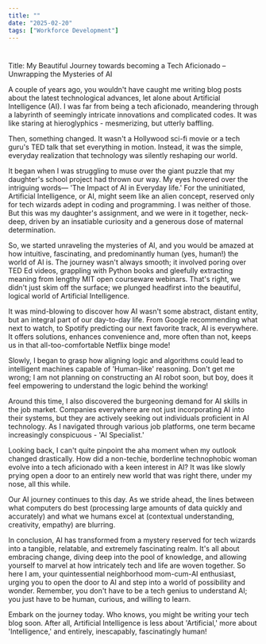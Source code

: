 ```yaml
---
title: ""
date: "2025-02-20"
tags: ["Workforce Development"]
---
```


# 

Title: My Beautiful Journey towards becoming a Tech Aficionado – Unwrapping the Mysteries of AI

A couple of years ago, you wouldn't have caught me writing blog posts about the latest technological advances, let alone about Artificial Intelligence (AI). I was far from being a tech aficionado, meandering through a labyrinth of seemingly intricate innovations and complicated codes. It was like staring at hieroglyphics - mesmerizing, but utterly baffling. 

Then, something changed. It wasn't a Hollywood sci-fi movie or a tech guru's TED talk that set everything in motion. Instead, it was the simple, everyday realization that technology was silently reshaping our world. 

It began when I was struggling to muse over the giant puzzle that my daughter's school project had thrown our way. My eyes hovered over the intriguing words— 'The Impact of AI in Everyday life.' For the uninitiated, Artificial Intelligence, or AI, might seem like an alien concept, reserved only for tech wizards adept in coding and programming. I was neither of those. But this was my daughter's assignment, and we were in it together, neck-deep, driven by an insatiable curiosity and a generous dose of maternal determination. 

So, we started unraveling the mysteries of AI, and you would be amazed at how intuitive, fascinating, and predominantly human (yes, human!) the world of AI is. The journey wasn't always smooth; it involved poring over TED Ed videos, grappling with Python books and gleefully extracting meaning from lengthy MIT open courseware webinars. That's right, we didn't just skim off the surface; we plunged headfirst into the beautiful, logical world of Artificial Intelligence. 

It was mind-blowing to discover how AI wasn't some abstract, distant entity, but an integral part of our day-to-day life. From Google recommending what next to watch, to Spotify predicting our next favorite track, AI is everywhere. It offers solutions, enhances convenience and, more often than not, keeps us in that all-too-comfortable Netflix binge mode!

Slowly, I began to grasp how aligning logic and algorithms could lead to intelligent machines capable of 'Human-like' reasoning. Don't get me wrong; I am not planning on constructing an AI robot soon, but boy, does it feel empowering to understand the logic behind the working! 

Around this time, I also discovered the burgeoning demand for AI skills in the job market. Companies everywhere are not just incorporating AI into their systems, but they are actively seeking out individuals proficient in AI technology. As I navigated through various job platforms, one term became increasingly conspicuous - 'AI Specialist.' 

Looking back, I can't quite pinpoint the aha moment when my outlook changed drastically. How did a non-techie, borderline technophobic woman evolve into a tech aficionado with a keen interest in AI? It was like slowly prying open a door to an entirely new world that was right there, under my nose, all this while. 

Our AI journey continues to this day. As we stride ahead, the lines between what computers do best (processing large amounts of data quickly and accurately) and what we humans excel at (contextual understanding, creativity, empathy) are blurring. 

In conclusion, AI has transformed from a mystery reserved for tech wizards into a tangible, relatable, and extremely fascinating realm. It's all about embracing change, diving deep into the pool of knowledge, and allowing yourself to marvel at how intricately tech and life are woven together. So here I am, your quintessential neighborhood mom-cum-AI enthusiast, urging you to open the door to AI and step into a world of possibility and wonder. Remember, you don't have to be a tech genius to understand AI; you just have to be human, curious, and willing to learn. 

Embark on the journey today. Who knows, you might be writing your tech blog soon. After all, Artificial Intelligence is less about 'Artificial,' more about 'Intelligence,' and entirely, inescapably, fascinatingly human!
